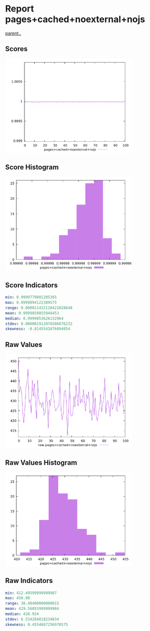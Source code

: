 # Report pages+cached+noexternal+nojs

[parent..](./..)  


## Scores

![score](./score.png)  

## Score Histogram

![hist](./hist.png)  

## Score Indicators

```yaml
min: 0.9999779801205365
max: 0.9999894122389575
range: 0.000011432118421028648
mean: 0.9999850855948453
median: 0.9999853626132964
stdev: 0.000001912076506876232
skewness: -0.8145542876894054

```

## Raw Values

![raw](./raw.png)  

## Raw Values Histogram

![raw hist](./raw_hist.png)  

## Raw Indicators

```yaml
min: 412.49599999999987
max: 450.98
range: 38.48400000000015
mean: 429.56055999999984
median: 428.924
stdev: 6.534284010234034
skewness: 0.4554687256970575

```

<style>
  img {
    max-width: 80%;
  }
</style>
      
